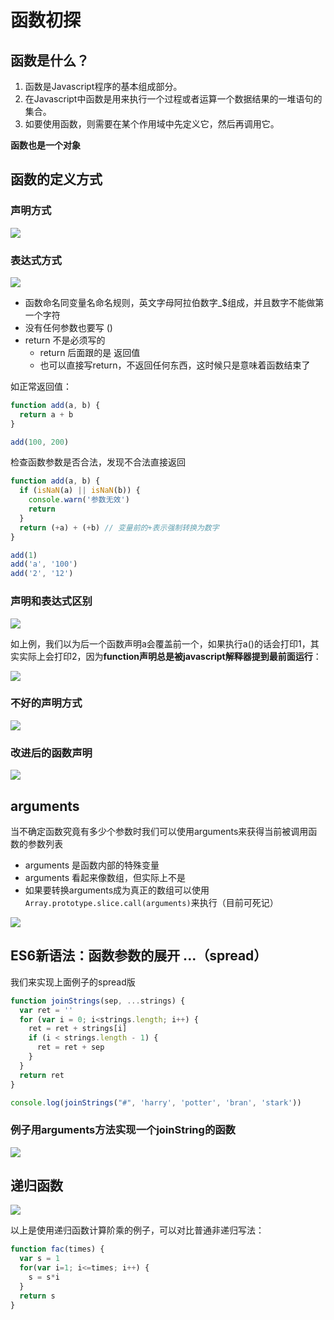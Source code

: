 # 函数初探

[structure]: https://raw.githubusercontent.com/marszhou/javascript-tutorials/master/lesson-03/demo/function-structure.png

## 函数是什么？

1. 函数是Javascript程序的基本组成部分。
2. 在Javascript中函数是用来执行一个过程或者运算一个数据结果的一堆语句的集合。
3. 如要使用函数，则需要在某个作用域中先定义它，然后再调用它。

**函数也是一个对象**

## 函数的定义方式

### 声明方式

![][structure]

### 表达式方式

![](https://github.com/marszhou/javascript-tutorials/blob/master/lesson-03/demo/function-expression.png?raw=true)

* 函数命名同变量名命名规则，英文字母阿拉伯数字_$组成，并且数字不能做第一个字符
* 没有任何参数也要写 ()
* return 不是必须写的
  * return 后面跟的是 返回值
  * 也可以直接写return，不返回任何东西，这时候只是意味着函数结束了

如正常返回值：

```js
function add(a, b) {
  return a + b
}

add(100, 200)

```
检查函数参数是否合法，发现不合法直接返回

```js
function add(a, b) {
  if (isNaN(a) || isNaN(b)) {
    console.warn('参数无效')
    return
  }
  return (+a) + (+b) // 变量前的+表示强制转换为数字
}

add(1)
add('a', '100')
add('2', '12')
```


### 声明和表达式区别

![](https://github.com/marszhou/javascript-tutorials/blob/master/lesson-03/demo/function-comp.png?raw=true)

如上例，我们以为后一个函数声明a会覆盖前一个，如果执行a()的话会打印1，其实实际上会打印2，因为**function声明总是被javascript解释器提到最前面运行**：

![](https://github.com/marszhou/javascript-tutorials/blob/master/lesson-03/demo/function-comp2.png?raw=true)

### 不好的声明方式

![](https://github.com/marszhou/javascript-tutorials/blob/master/lesson-03/demo/call4.png?raw=true)

### 改进后的函数声明

![](https://github.com/marszhou/javascript-tutorials/blob/master/lesson-03/demo/call5.png?raw=true)

## arguments

当不确定函数究竟有多少个参数时我们可以使用arguments来获得当前被调用函数的参数列表

* arguments 是函数内部的特殊变量
* arguments 看起来像数组，但实际上不是
* 如果要转换arguments成为真正的数组可以使用 ```Array.prototype.slice.call(arguments)```来执行（目前可死记）

![](https://github.com/marszhou/javascript-tutorials/blob/master/lesson-03/demo/arguments.png?raw=true)

## ES6新语法：函数参数的展开 ...（spread）

我们来实现上面例子的spread版

```js
function joinStrings(sep, ...strings) {
  var ret = ''
  for (var i = 0; i<strings.length; i++) {
    ret = ret + strings[i]
    if (i < strings.length - 1) {
      ret = ret + sep
    }
  }
  return ret
}

console.log(joinStrings("#", 'harry', 'potter', 'bran', 'stark'))

```


### 例子用arguments方法实现一个joinString的函数

![](https://github.com/marszhou/javascript-tutorials/blob/master/lesson-03/demo/arguments2.png?raw=true)


## 递归函数

![](https://github.com/marszhou/javascript-tutorials/blob/master/lesson-03/demo/func3.png?raw=true)

以上是使用递归函数计算阶乘的例子，可以对比普通非递归写法：

```js
function fac(times) {
  var s = 1
  for(var i=1; i<=times; i++) {
    s = s*i
  }
  return s
}
```